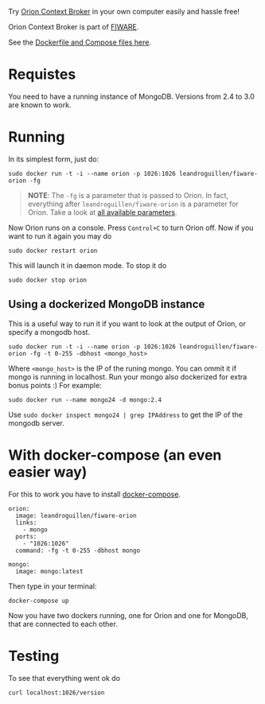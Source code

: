 Try [Orion Context Broker](https://github.com/telefonicaid/fiware-orion) in your own computer easily and hassle free!

Orion Context Broker is part of [FIWARE](http://www.fiware.org/).

See the [Dockerfile and Compose files here](https://github.com/LeandroGuillen/fiware-orion-docker).

# Requistes

You need to have a running instance of MongoDB. Versions from 2.4 to 3.0 are known to work.

# Running
In its simplest form, just do:

    sudo docker run -t -i --name orion -p 1026:1026 leandroguillen/fiware-orion -fg

> **NOTE**: The `-fg` is a parameter that is passed to Orion. In fact, everything after `leandroguillen/fiware-orion` is a parameter for Orion. Take a look at [all available parameters](http://forge.fiware.org/plugins/mediawiki/wiki/fiware/index.php/Publish/Subscribe_Broker_-_Orion_Context_Broker_-_Installation_and_Administration_Guide#Command_line_options).

Now Orion runs on a console. Press `Control+C` to turn Orion off. Now if you want to run it again you may do

    sudo docker restart orion

This will launch it in daemon mode. To stop it do

    sudo docker stop orion

## Using a dockerized MongoDB instance
This is a useful way to run it if you want to look at the output of Orion, or specify a mongodb host.

    sudo docker run -t -i --name orion -p 1026:1026 leandroguillen/fiware-orion -fg -t 0-255 -dbhost <mongo_host>

Where `<mongo_host>` is the IP of the runing mongo. You can ommit it if mongo is running in localhost. Run your mongo also dockerized for extra bonus points :) For example:

    sudo docker run --name mongo24 -d mongo:2.4

Use `sudo docker inspect mongo24 | grep IPAddress` to get the IP of the mongodb server.

# With docker-compose (an even easier way)

For this to work you have to install [docker-compose](https://docs.docker.com/compose/).

    orion:
      image: leandroguillen/fiware-orion
      links:
        - mongo
      ports:
        - "1026:1026"
      command: -fg -t 0-255 -dbhost mongo

    mongo:
      image: mongo:latest

Then type in your terminal:

    docker-compose up

Now you have two dockers running, one for Orion and one for MongoDB, that are connected to each other.

# Testing

To see that everything went ok do

    curl localhost:1026/version

